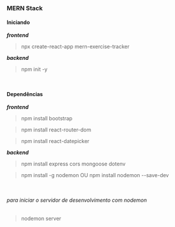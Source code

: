 ### **MERN Stack**

#### Iniciando
***frontend***
> npx create-react-app mern-exercise-tracker

***backend***
> npm init -y 

<br>

#### Dependências

***frontend***
> npm install bootstrap

> npm install react-router-dom

> npm install react-datepicker

***backend***
> npm install express cors mongoose dotenv

> npm install -g nodemon OU npm install nodemon --save-dev

<br>

###### para iniciar o servidor de desenvolvimento com nodemon
> nodemon server